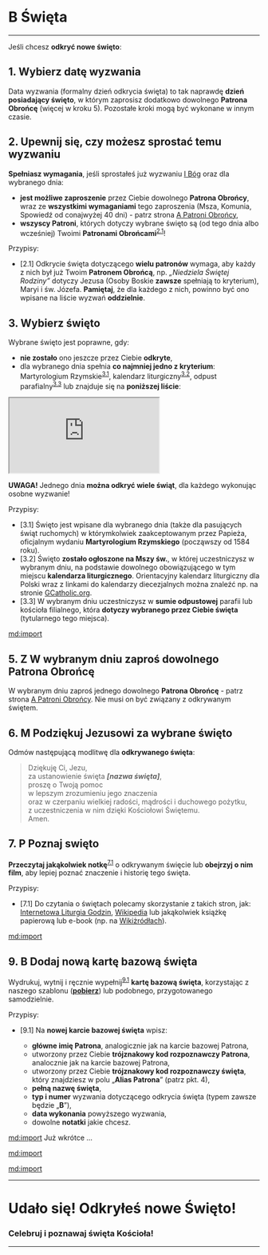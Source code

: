 # <span class="status status-list"><span class="status status-white">B</span> Święta</span>
---
Jeśli chcesz **odkryć nowe święto**:
## <span class="step-number">1.</span> Wybierz datę wyzwania
<span class="selected-day-info">Data wyzwania</span> (formalny dzień odkrycia święta) to tak naprawdę **dzień posiadający święto**, w którym zaprosisz dodatkowo dowolnego **Patrona Obrońcę** (więcej w kroku 5). Pozostałe kroki mogą być wykonane w innym czasie.
## <span class="step-number">2.</span> Upewnij się, czy możesz sprostać temu wyzwaniu
**Spełniasz wymagania**, jeśli sprostałeś już wyzwaniu [<span class="status status-list"><span class="status status-god">I</span> Bóg</span>](bog.md) oraz dla <span class="selected-day-info">wybranego dnia</span>:
- **jest możliwe zaproszenie** przez Ciebie dowolnego **Patrona Obrońcy**, wraz ze **wszystkimi wymaganiami** tego zaproszenia (Msza, Komunia, Spowiedź od conajwyżej 40 dni) - patrz strona [<span class="status status-list"><span class="status status-blue">A</span> Patroni Obrońcy</span>](patroni_obroncy.md),
- **wszyscy Patroni**, których dotyczy wybrane święto są (od <span class="selected-day-info">tego dnia</span> albo wcześniej) Twoimi **Patronami Obrońcami**<sup class="tip">[2.1](#tip-2-1)</sup>!

<span class="hidden-tips">
Przypisy:

- <span id="tip-2-1">[2.1] Odkrycie święta dotyczącego **wielu patronów** wymaga, aby każdy z nich był już Twoim **Patronem Obrońcą**, np. _„Niedziela Świętej Rodziny”_ dotyczy Jezusa (Osoby Boskie **zawsze** spełniają to kryterium), Maryi i św. Józefa. **Pamiętaj**, że dla każdego z nich, powinno być ono wpisane na liście wyzwań **oddzielnie**.</span>

</span>

## <span class="step-number">3.</span> Wybierz święto
Wybrane święto jest poprawne, gdy:
- **nie zostało** ono jeszcze przez Ciebie **odkryte**,
- dla <span class="selected-day-info">wybranego dnia</span> spełnia **co najmniej jedno z kryterium**: Martyrologium Rzymskie<sup class="tip">[3.1](#tip-3-1)</sup>, kalendarz liturgiczny<sup class="tip">[3.2](#tip-3-2)</sup>, odpust parafialny<sup class="tip">[3.3](#tip-3-3)</sup> lub znajduje się na **poniższej liście**:  

<iframe id="my-patrons-for-today" src="https://pl.patrons.space/dates/list-of-feasts?content-only=1"></iframe>

**UWAGA!** Jednego dnia **można odkryć wiele świąt**, dla każdego wykonując osobne wyzwanie!

<span class="hidden-tips">
Przypisy:

- <span id="tip-3-1">[3.1] Święto jest wpisane dla <span class="selected-day-info">wybranego dnia</span> (także dla pasujących świąt ruchomych) w którymkolwiek zaakceptowanym przez Papieża, oficjalnym wydaniu **Martyrologium Rzymskiego** (począwszy od 1584 roku).</span>
- <span id="tip-3-2">[3.2] Święto **zostało ogłoszone na Mszy św.**, w której uczestniczysz w <span class="selected-day-info">wybranym dniu</span>, na podstawie dowolnego obowiązującego w tym miejscu **kalendarza liturgicznego**. Orientacyjny kalendarz liturgiczny dla Polski wraz z linkami do kalendarzy diecezjalnych można znaleźć np. na stronie [GCatholic.org](http://www.gcatholic.org/calendar/2023/PL-pl.htm).</span>
- <span id="tip-3-3">[3.3] W <span class="selected-day-info">wybranym dniu</span> uczestniczysz w **sumie odpustowej** parafii lub kościoła filialnego, która **dotyczy wybranego przez Ciebie święta** (tytularnego tego miejsca).</span>

</span>

[md:import](szablony/dodaj_nowy_wiersz_notatek_wersja_dla_swiat.md#$numer-kroku=4)






## <span class="step-number">5.</span> <span class="step-letter">Z</span> W wybranym dniu zaproś dowolnego Patrona Obrońcę
W <span class="selected-day-info">wybranym dniu</span> zaproś jednego dowolnego **Patrona Obrońcę** - patrz strona [<span class="status status-list"><span class="status status-blue">A</span> Patroni Obrońcy</span>](patroni_obroncy.md). Nie musi on być związany z odkrywanym świętem.
## <span class="step-number">6.</span> <span class="step-letter">M</span> Podziękuj Jezusowi za wybrane święto
Odmów następującą modlitwę dla **odkrywanego święta**:
> Dziękuję Ci, Jezu,  
> za ustanowienie święta _**[nazwa święta]**_,  
> proszę o Twoją pomoc  
> w lepszym zrozumieniu jego znaczenia  
> oraz w czerpaniu wielkiej radości, mądrości i duchowego pożytku,  
> z uczestniczenia w nim dzięki Kościołowi Świętemu.  
> Amen.
## <span class="step-number">7.</span> <span class="step-letter">P</span> Poznaj swięto
**Przeczytaj jakąkolwiek notkę**<sup class="tip">[7.1](#tip-7-1)</sup> o odkrywanym święcie lub **obejrzyj o nim film**, aby lepiej poznać znaczenie i historię tego święta.

<span class="hidden-tips">
Przypisy:

- <span id="tip-7-1">[7.1] Do czytania o świętach polecamy skorzystanie z takich stron, jak: [Internetowa Liturgia Godzin](https://brewiarz.pl/czytelnia/swieci/index.php3), [Wikipedia](https://pl.wikipedia.org/wiki/%C5%9Awi%C4%99ta_katolickie_w_Polsce) lub jakąkolwiek książkę papierową lub e-book (np. na [Wikiżródłach](https://pl.wikisource.org/wiki/%C5%BBywoty_%C5%9Awi%C4%99tych_Pa%C5%84skich_na_wszystkie_dnie_roku)).</span>

</span>

[md:import](szablony/wpisz_wyzwanie_na_kartach_patrona.md#$numer-kroku=8)

## <span class="step-number">9.</span> <span class="step-letter">B</span> Dodaj nową kartę bazową święta
Wydrukuj, wytnij i ręcznie wypełnij<sup class="tip">[9.1](#tip-9-1)</sup> **kartę bazową święta**, korzystając z naszego szablonu ([**pobierz**](pl/pdf/karty_bazowe_swiat.pdf)) lub podobnego, przygotowanego samodzielnie.

<span class="hidden-tips">
Przypisy:

- <span id="tip-9-1">[9.1] Na **nowej karcie bazowej święta** wpisz:
  - **główne imię Patrona**, analogicznie jak na karcie bazowej Patrona,
  - utworzony przez Ciebie **trójznakowy kod rozpoznawczy Patrona**, analocznie jak na karcie bazowej Patrona,
  - utworzony przez Ciebie **trójznakowy kod rozpoznawczy święta**, który znajdziesz w polu „**Alias Patrona**” (patrz pkt. 4),
  - **pełną nazwę święta**,
  - **typ i numer** wyzwania dotyczącego odkrycia święta (typem zawsze będzie „**B**”),
  - **data wykonania** powyższego wyzwania,
  - dowolne **notatki** jakie chcesz.
</span>

</span>

[md:import](szablony/zanotuj_dodatkowe_informacje.md#$numer-kroku=10)
Już wkrótce ...

[md:import](szablony/wykonaj_na_koncu.md#$numer-kroku=11)

[md:import](szablony/zakoncz_wyzwanie_sukcesem.md#$numer-kroku=12$numer-kroku-o-notatkach=4)

---
# Udało się! Odkryłeś nowe **Święto**!
### Celebruj i poznawaj święta Kościoła!
---
